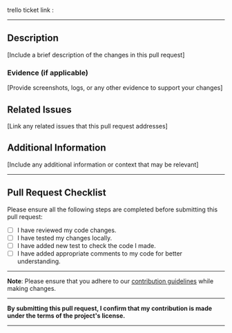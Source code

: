 trello ticket link : 

---


## Description

[Include a brief description of the changes in this pull request]

### Evidence (if applicable)

[Provide screenshots, logs, or any other evidence to support your changes]

## Related Issues

[Link any related issues that this pull request addresses]

## Additional Information

[Include any additional information or context that may be relevant]


---

## Pull Request Checklist

Please ensure all the following steps are completed before submitting this pull request:

- [ ] I have reviewed my code changes.
- [ ] I have tested my changes locally.
- [ ]  I have added new test to check the code I made. 
- [ ] I have added appropriate comments to my code for better understanding.

---

**Note**: Please ensure that you adhere to our [contribution guidelines](link_to_guidelines) while making changes.

---

**By submitting this pull request, I confirm that my contribution is made under the terms of the project's license.**

---
